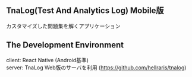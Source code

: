 ## TnaLog(Test And Analytics Log) Mobile版
カスタマイズした問題集を解くアプリケーション

## The Development Environment
client: React Native (Android基準) <br>
server: TnaLog Web版のサーバを利用 (https://github.com/hellraris/tnalog)
